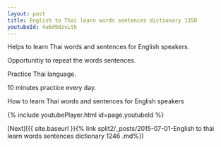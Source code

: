 ```yaml
---
layout: post
title: English to Thai learn words sentences dictionary 1350 
youtubeId: 4u6d9dzvLtk
---
```

 
 
Helps to learn Thai words and sentences for English speakers.

Opportunitiy to repeat the words sentences. 

Practice Thai language. 
 
10 minutes practice every day. 
 
How to learn Thai words and sentences for English speakers 
 
{% include youtubePlayer.html id=page.youtubeId %}
 
 
[Next]({{ site.baseurl }}{% link  split2/_posts/2015-07-01-English to thai learn words sentences dictionary 1246 .md%})
 
